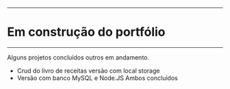 ****************************
# Em construção do portfólio 
****************************

Alguns projetos concluídos outros em andamento. 

- Crud do livro de receitas versão com local storage
- Versão com banco MySQL e Node.JS
Ambos concluídos


